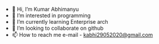 - 👋 Hi, I’m Kumar Abhimanyu
- 👀 I’m interested in programming
- 🌱 I’m currently learning Enterprise arch
- 💞️ I’m looking to collaborate on github
- 📫 How to reach me  e-mail - kabhi29052020@gmail.com

<!---
kabhi29052020/kabhi29052020 is a ✨ special ✨ repository because its `README.md` (this file) appears on your GitHub profile.
You can click the Preview link to take a look at your changes.
--->
